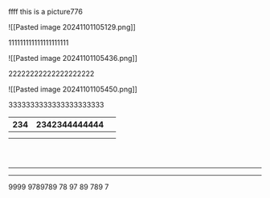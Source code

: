 ffff
this is a picture776

![[Pasted image 20241101105129.png]]


111111111111111111111

![[Pasted image 20241101105436.png]]

22222222222222222222


![[Pasted image 20241101105450.png]]

3333333333333333333333


| 234 | 2342344444444 |     |
| --- | ------------- | --- |
|     |               |     |
|     |               |     |

```



```

------------
---------
9999
9789789
78
97
89
789
7







